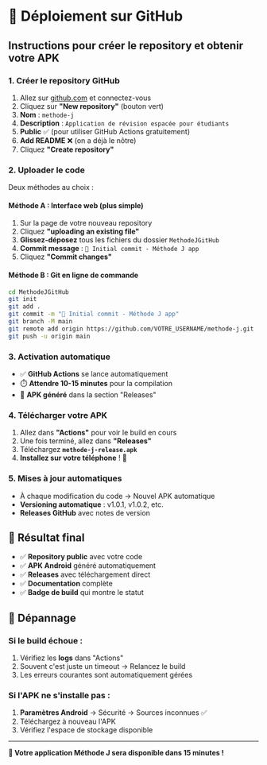 # 🚀 Déploiement sur GitHub

## Instructions pour créer le repository et obtenir votre APK

### 1. **Créer le repository GitHub**
1. Allez sur [github.com](https://github.com) et connectez-vous
2. Cliquez sur **"New repository"** (bouton vert)
3. **Nom** : `methode-j`
4. **Description** : `Application de révision espacée pour étudiants`
5. **Public** ✅ (pour utiliser GitHub Actions gratuitement)
6. **Add README** ❌ (on a déjà le nôtre)
7. Cliquez **"Create repository"**

### 2. **Uploader le code**
Deux méthodes au choix :

#### **Méthode A : Interface web (plus simple)**
1. Sur la page de votre nouveau repository
2. Cliquez **"uploading an existing file"**
3. **Glissez-déposez** tous les fichiers du dossier `MethodeJGitHub`
4. **Commit message** : `🎉 Initial commit - Méthode J app`
5. Cliquez **"Commit changes"**

#### **Méthode B : Git en ligne de commande**
```bash
cd MethodeJGitHub
git init
git add .
git commit -m "🎉 Initial commit - Méthode J app"
git branch -M main
git remote add origin https://github.com/VOTRE_USERNAME/methode-j.git
git push -u origin main
```

### 3. **Activation automatique**
- ✅ **GitHub Actions** se lance automatiquement
- ⏱️ **Attendre 10-15 minutes** pour la compilation
- 📱 **APK généré** dans la section "Releases"

### 4. **Télécharger votre APK**
1. Allez dans **"Actions"** pour voir le build en cours
2. Une fois terminé, allez dans **"Releases"** 
3. Téléchargez **`methode-j-release.apk`**
4. **Installez sur votre téléphone** ! 🎉

### 5. **Mises à jour automatiques**
- À chaque modification du code → Nouvel APK automatique
- **Versioning automatique** : v1.0.1, v1.0.2, etc.
- **Releases GitHub** avec notes de version

## 🎯 Résultat final
- ✅ **Repository public** avec votre code
- ✅ **APK Android** généré automatiquement  
- ✅ **Releases** avec téléchargement direct
- ✅ **Documentation** complète
- ✅ **Badge de build** qui montre le statut

## 🔧 Dépannage

### Si le build échoue :
1. Vérifiez les **logs** dans "Actions"
2. Souvent c'est juste un timeout → Relancez le build
3. Les erreurs courantes sont automatiquement gérées

### Si l'APK ne s'installe pas :
1. **Paramètres Android** → Sécurité → Sources inconnues ✅
2. Téléchargez à nouveau l'APK
3. Vérifiez l'espace de stockage disponible

---

**🚀 Votre application Méthode J sera disponible dans 15 minutes !**
